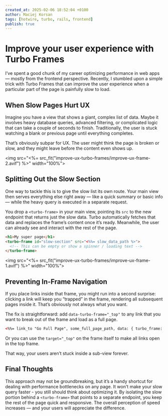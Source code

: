 ```yaml
---
created_at: 2025-02-06 18:52:04 +0100
author: Maciej Korsan
tags: [hotwire, turbo, rails, frontend]
publish: true
---
```


# Improve your user experience with Turbo Frames

I’ve spent a good chunk of my career optimizing performance in web apps — mostly from the frontend perspective. Recently, I stumbled upon a simple trick with Turbo Frames that can improve the user experience when a particular part of the page is painfully slow to load. 

## When Slow Pages Hurt UX

Imagine you have a view that shows a giant, complex list of data. Maybe it involves heavy database queries, advanced filtering, or complicated logic that can take a couple of seconds to finish. Traditionally, the user is stuck watching a blank or previous page until everything completes.

That’s obviously subpar for UX. The user might think the page is broken or slow, and they might leave before the content even shows up.

<img src="<%= src_fit("improve-ux-turbo-frames/improve-ux-frame-2.avif") %>" width="100%">

## Splitting Out the Slow Section

One way to tackle this is to give the slow list its own route. Your main view then serves everything else right away — like a quick summary or basic info — while the heavy query is executed in a separate request.

You drop a `<turbo-frame>` in your main view, pointing its `src` to the new endpoint that returns just the slow data. Turbo automatically fetches that data and replaces the frame’s content once it’s ready. Meanwhile, the user can already see and interact with the rest of the page.

```html
<h1>My super page</h1>
<turbo-frame id="slow-section" src="<%%= slow_data_path %>">
  <!-- This can be empty or show a spinner / loading text -->
</turbo-frame>
```

<img src="<%= src_fit("improve-ux-turbo-frames/improve-ux-frame-1.avif") %>" width="100%">

## Preventing In-Frame Navigation

If you place links inside that frame, you might run into a second surprise: clicking a link will keep you “trapped” in the frame, rendering all subsequent pages inside it. That’s obviously not always what you want.

The fix is straightforward: add `data-turbo-frame="_top"` to any link that you want to break out of the frame and load as a full page.

```html
<%%= link_to "Go Full Page", some_full_page_path, data: { turbo_frame: "_top" } %>
```

Or you can use the `target="_top"` on the frame itself to make all links open in the top frame.

That way, your users aren’t stuck inside a sub-view forever.

## Final Thoughts

This approach may not be groundbreaking, but it’s a handy shortcut for dealing with performance bottlenecks on any page. It won't make your slow query faster - you still should think about optimizing it. By isolating the slow portion behind a `<turbo-frame>` that points to a separate endpoint, you keep the rest of the page quick and responsive. The overall perception of speed increases — and your users will appreciate the difference.
